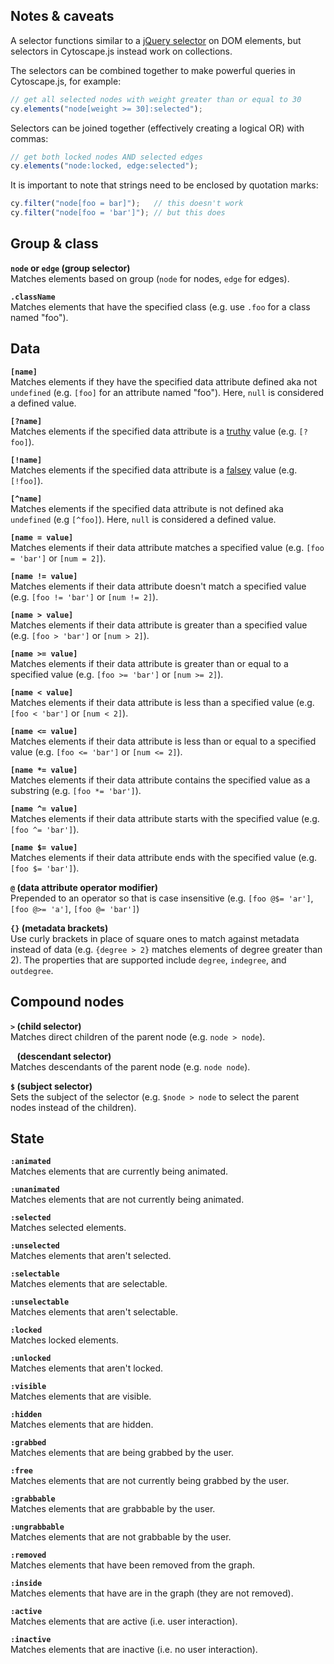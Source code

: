 ## Notes & caveats

A selector functions similar to a [jQuery selector](http://api.jquery.com/category/selectors/) on DOM elements, but selectors in Cytoscape.js instead work on collections.

The selectors can be combined together to make powerful queries in Cytoscape.js, for example:

```js
// get all selected nodes with weight greater than or equal to 30
cy.elements("node[weight >= 30]:selected"); 
```

Selectors can be joined together (effectively creating a logical OR) with commas:

```js
// get both locked nodes AND selected edges 
cy.elements("node:locked, edge:selected");
```

It is important to note that strings need to be enclosed by quotation marks:

```js
cy.filter("node[foo = bar]");   // this doesn't work
cy.filter("node[foo = 'bar']"); // but this does
``` 



## Group & class

**`node` or `edge` (group selector)**  
Matches elements based on group (`node` for nodes, `edge` for edges).

**`.className`**  
Matches elements that have the specified class (e.g. use `.foo` for a class named "foo").


## Data

**`[name]`**  
Matches elements if they have the specified data attribute defined aka not `undefined` (e.g. `[foo]` for an attribute named "foo").  Here, `null` is considered a defined value.

**`[?name]`**  
Matches elements if the specified data attribute is a [truthy](http://javascriptweblog.wordpress.com/2011/02/07/truth-equality-and-javascript/) value (e.g. `[?foo]`).

**`[!name]`**  
Matches elements if the specified data attribute is a [falsey](http://javascriptweblog.wordpress.com/2011/02/07/truth-equality-and-javascript/) value (e.g. `[!foo]`).

**`[^name]`**  
Matches elements if the specified data attribute is not defined aka `undefined` (e.g `[^foo]`).  Here, `null` is considered a defined value.

**`[name = value]`**  
Matches elements if their data attribute matches a specified value (e.g. `[foo = 'bar']` or `[num = 2]`).

**`[name != value]`**  
Matches elements if their data attribute doesn't match a specified value (e.g. `[foo != 'bar']` or `[num != 2]`).

**`[name > value]`**  
Matches elements if their data attribute is greater than a specified value (e.g. `[foo > 'bar']` or `[num > 2]`).

**`[name >= value]`**  
Matches elements if their data attribute is greater than or equal to a specified value (e.g. `[foo >= 'bar']` or `[num >= 2]`).

**`[name < value]`**  
Matches elements if their data attribute is less than a specified value (e.g. `[foo < 'bar']` or `[num < 2]`).

**`[name <= value]`**  
Matches elements if their data attribute is less than or equal to a specified value (e.g. `[foo <= 'bar']` or `[num <= 2]`).

**`[name *= value]`**  
Matches elements if their data attribute contains the specified value as a substring (e.g. `[foo *= 'bar']`).

**`[name ^= value]`**  
Matches elements if their data attribute starts with the specified value (e.g. `[foo ^= 'bar']`).

**`[name $= value]`**  
Matches elements if their data attribute ends with the specified value (e.g. `[foo $= 'bar']`).

**`@` (data attribute operator modifier)**  
Prepended to an operator so that is case insensitive (e.g. `[foo @$= 'ar']`, `[foo @>= 'a']`, `[foo @= 'bar']`)

**`{}` (metadata brackets)**  
Use curly brackets in place of square ones to match against metadata instead of data (e.g. `{degree > 2}` matches elements of degree greater than 2).  The properties that are supported include `degree`, `indegree`, and `outdegree`.


## Compound nodes

**`>` (child selector)**  
Matches direct children of the parent node (e.g. `node > node`).

**<code>&nbsp;</code> (descendant selector)**  
Matches descendants of the parent node (e.g. `node node`).

**`$` (subject selector)**  
Sets the subject of the selector (e.g. `$node > node` to select the parent nodes instead of the children).


## State

**`:animated`**  
Matches elements that are currently being animated.

**`:unanimated`**  
Matches elements that are not currently being animated.

**`:selected`**  
Matches selected elements.

**`:unselected`**  
Matches elements that aren't selected.

**`:selectable`**  
Matches elements that are selectable.

**`:unselectable`**  
Matches elements that aren't selectable.

**`:locked`**  
Matches locked elements.

**`:unlocked`**  
Matches elements that aren't locked.

**`:visible`**  
Matches elements that are visible.

**`:hidden`**  
Matches elements that are hidden.

**`:grabbed`**  
Matches elements that are being grabbed by the user.

**`:free`**  
Matches elements that are not currently being grabbed by the user.

**`:grabbable`**  
Matches elements that are grabbable by the user.

**`:ungrabbable`**  
Matches elements that are not grabbable by the user.

**`:removed`**  
Matches elements that have been removed from the graph.

**`:inside`**  
Matches elements that have are in the graph (they are not removed).

**`:active`**  
Matches elements that are active (i.e. user interaction).

**`:inactive`**  
Matches elements that are inactive (i.e. no user interaction).